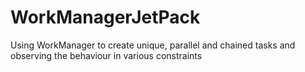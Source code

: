 # WorkManagerJetPack
Using WorkManager to create unique, parallel and chained tasks and observing the behaviour in various constraints
